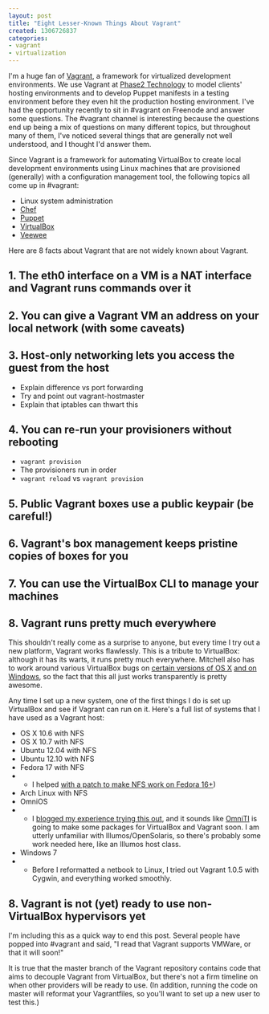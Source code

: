 ```yaml
---
layout: post
title: "Eight Lesser-Known Things About Vagrant"
created: 1306726837
categories:
- vagrant
- virtualization
---
```


I'm a huge fan of [Vagrant](http://www.vagrantup.com), a framework for virtualized development environments. We use Vagrant at [Phase2 Technology](http://www.phase2technology.com) to model clients' hosting environments and to develop Puppet manifests in a testing environment before they even hit the production hosting environment.
I've had the opportunity recently to sit in #vagrant on Freenode and answer some questions. The #vagrant channel is interesting because the questions end up being a mix of questions on many different topics, but throughout many of them, I've noticed several things that are generally not well understood, and I thought I'd answer them.

<!-- break -->

Since Vagrant is a framework for automating VirtualBox to create local development environments using Linux machines that are provisioned (generally) with a configuration management tool, the following topics all come up in #vagrant:

* Linux system administration
* [Chef](http://www.opscode.com/chef/)
* [Puppet](http://www.puppetlabs.com)
* [VirtualBox](https://www.virtualbox.org)
* [Veewee](https://github.com/jedi4ever/veewee)

Here are 8 facts about Vagrant that are not widely known about Vagrant.

## 1. The eth0 interface on a VM is a NAT interface and Vagrant runs commands over it

## 2. You can give a Vagrant VM an address on your local network (with some caveats)

## 3. Host-only networking lets you access the guest from the host

* Explain difference vs port forwarding
* Try and point out vagrant-hostmaster
* Explain that iptables can thwart this

## 4. You can re-run your provisioners without rebooting

* `vagrant provision`
* The provisioners run in order
* `vagrant reload` vs `vagrant provision`

## 5. Public Vagrant boxes use a public keypair (be careful!)

## 6. Vagrant's box management keeps pristine copies of boxes for you

## 7. You can use the VirtualBox CLI to manage your machines

## 8. Vagrant runs pretty much everywhere

This shouldn't really come as a surprise to anyone, but every time I try out a new platform, Vagrant works flawlessly. This is a tribute to VirtualBox: although it has its warts, it runs pretty much everywhere. Mitchell also has to work around various VirtualBox bugs on [certain versions of OS X](https://github.com/mitchellh/vagrant/commit/e367a8cfd6ecd3b194ab694eea948dfd891b76b9) [and on Windows](https://github.com/mitchellh/vagrant/commit/6323a8efd433e6e340a262e89fa3aba86f2e9d4f), so the fact that this all just works transparently is pretty awesome.

Any time I set up a new system, one of the first things I do is set up VirtualBox and see if Vagrant can run on it.  Here's a full list of systems that I have used as a Vagrant host:

* OS X 10.6 with NFS
* OS X 10.7 with NFS
* Ubuntu 12.04 with NFS
* Ubuntu 12.10 with NFS
* Fedora 17 with NFS
* * I helped [with a patch to make NFS work on Fedora 16+](https://github.com/mitchellh/vagrant/pull/1140))
* Arch Linux with NFS
* OmniOS
* * I [blogged my experience trying this out](http://grenadesandwich.com/blog/steven/2012/09/23/omnios-vagrant/), and it sounds like [OmniTI](http://omniti.com/) is going to make some packages for VirtualBox and Vagrant soon. I am utterly unfamiliar with Illumos/OpenSolaris, so there's probably some work needed here, like an Illumos host class.
* Windows 7
* * Before I reformatted a netbook to Linux, I tried out Vagrant 1.0.5 with Cygwin, and everything worked smoothly.

## 8. Vagrant is not (yet) ready to use non-VirtualBox hypervisors yet

I'm including this as a quick way to end this post. Several people have popped into #vagrant and said, "I read that Vagrant supports VMWare, or that it will soon!"

It is true that the master branch of the Vagrant repository contains code that aims to decouple Vagrant from VirtualBox, but there's not a firm timeline on when other providers will be ready to use. (In addition, running the code on master will reformat your Vagrantfiles, so you'll want to set up a new user to test this.)

